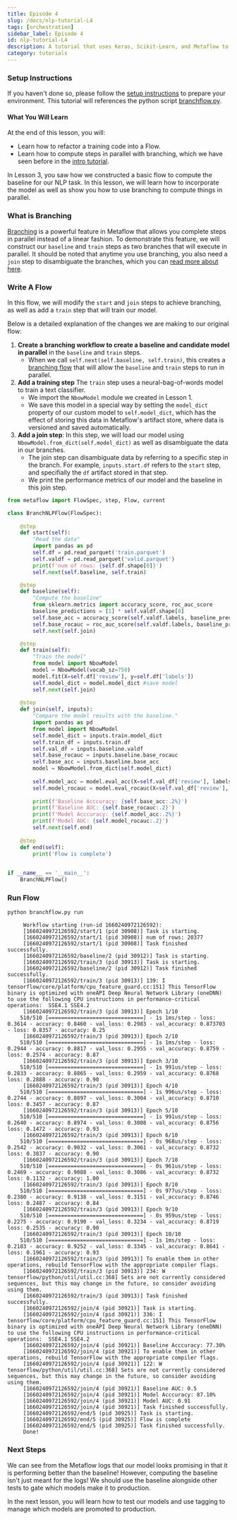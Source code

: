 ```yaml
---
title: Episode 4
slug: /docs/nlp-tutorial-L4
tags: [orchestration]
sidebar_label: Episode 4
id: nlp-tutorial-L4
description: A tutorial that uses Keras, Scikit-Learn, and Metaflow to operationalize a machine learning workflow.
category: tutorials
---
```



<!-- WARNING: THIS FILE WAS AUTOGENERATED! DO NOT EDIT! Instead, edit the notebook w/the location & name as this file. -->

### Setup Instructions

If you haven't done so, please follow the [setup instructions](./nlp-tutorial-setup) to prepare your environment.  This tutorial will references the python script [branchflow.py](https://github.com/outerbounds/tutorials/blob/main/nlp/branchflow.py).

#### What You Will Learn
At the end of this lesson, you will:
    
* Learn how to refactor a training code into a Flow.
* Learn how to compute steps in parallel with branching, which we have seen before in the [intro tutorial](../docs/intro-tutorial-S2E3).

In Lesson 3, you saw how we constructed a basic flow to compute the baseline for our NLP task.  In this lesson, we will learn how to incorporate the model as well as show you how to use branching to compute things in parallel.

### <NumberHeading number={1}>What is Branching</NumberHeading>


[Branching](https://docs.metaflow.org/metaflow/basics#branch) is a powerful feature in Metaflow that allows you complete steps in parallel instead of a linear fashion.  To demonstrate this feature, we will construct our `baseline` and `train` steps as two branches that will execute in parallel.  It should be noted that anytime you use branching, you also need a `join` step to disambiguate the branches, which you can [read more about here](https://docs.metaflow.org/metaflow/basics#branch).

<Wrapper>

### <NumberHeading number={2}>Write A Flow</NumberHeading>

<Highlight>


In this flow, we will modify the `start`  and `join` steps to achieve branching, as well as add a `train` step that will train our model.


</Highlight>


Below is a detailed explanation of the changes we are making to our original flow:

1. **Create a branching workflow to create a baseline and candidate model in parallel**  in the `baseline` and `train` steps.
    - When we call `self.next(self.baseline, self.train)`,  this creates a [branching flow](https://docs.metaflow.org/metaflow/basics#branch) that will allow the `baseline` and  `train` steps to run in parallel.
2. **Add a training step** The `train` step uses a neural-bag-of-words model to train a text classifier.  
    - We import the `NbowModel` module we created in Lesson 1.
    - We save this model in a special way by setting the `model_dict` property of our custom model to `self.model_dict`, which has the effect of storing this data in Metaflow's artifact store, where data is versioned and saved automatically.
3. **Add a join step**: In this step, we will load our model using `NbowModel.from_dict(self.model_dict)` as well as disambiguate the data in our branches.
    - The join step can disambiguate data by referring to a specific step in the branch. For example, `inputs.start.df` refers to the `start` step, and specifially the `df` artifact stored in that step.
    - We print the performance metrics of our model and the baseline in this join step.

<RHS>



```py title="branchflow.py"
from metaflow import FlowSpec, step, Flow, current

class BranchNLPFlow(FlowSpec):
        
    @step
    def start(self):
        "Read the data"
        import pandas as pd
        self.df = pd.read_parquet('train.parquet')
        self.valdf = pd.read_parquet('valid.parquet')
        print(f'num of rows: {self.df.shape[0]}')
        self.next(self.baseline, self.train)

    @step
    def baseline(self):
        "Compute the baseline"
        from sklearn.metrics import accuracy_score, roc_auc_score
        baseline_predictions = [1] * self.valdf.shape[0]
        self.base_acc = accuracy_score(self.valdf.labels, baseline_predictions)
        self.base_rocauc = roc_auc_score(self.valdf.labels, baseline_predictions)
        self.next(self.join)

    @step
    def train(self):
        "Train the model"
        from model import NbowModel
        model = NbowModel(vocab_sz=750)
        model.fit(X=self.df['review'], y=self.df['labels'])
        self.model_dict = model.model_dict #save model
        self.next(self.join)
        
    @step
    def join(self, inputs):
        "Compare the model results with the baseline."
        import pandas as pd
        from model import NbowModel
        self.model_dict = inputs.train.model_dict
        self.train_df = inputs.train.df
        self.val_df = inputs.baseline.valdf
        self.base_rocauc = inputs.baseline.base_rocauc
        self.base_acc = inputs.baseline.base_acc
        model = NbowModel.from_dict(self.model_dict)
        
        self.model_acc = model.eval_acc(X=self.val_df['review'], labels=self.val_df['labels'])
        self.model_rocauc = model.eval_rocauc(X=self.val_df['review'], labels=self.val_df['labels'])
        
        print(f'Baseline Acccuracy: {self.base_acc:.2%}')
        print(f'Baseline AUC: {self.base_rocauc:.2}')
        print(f'Model Acccuracy: {self.model_acc:.2%}')
        print(f'Model AUC: {self.model_rocauc:.2}')
        self.next(self.end)
        
    @step
    def end(self):
        print('Flow is complete')
        

if __name__ == '__main__':
    BranchNLPFlow()
```

</RHS>


### <NumberHeading number={3}>Run Flow</NumberHeading>



```bash
python branchflow.py run
```

<CodeOutputBlock lang="bash">

```
     Workflow starting (run-id 1660240972126592):
     [1660240972126592/start/1 (pid 30908)] Task is starting.
     [1660240972126592/start/1 (pid 30908)] num of rows: 20377
     [1660240972126592/start/1 (pid 30908)] Task finished successfully.
     [1660240972126592/baseline/2 (pid 30912)] Task is starting.
     [1660240972126592/train/3 (pid 30913)] Task is starting.
     [1660240972126592/baseline/2 (pid 30912)] Task finished successfully.
     [1660240972126592/train/3 (pid 30913)] 139: I tensorflow/core/platform/cpu_feature_guard.cc:151] This TensorFlow binary is optimized with oneAPI Deep Neural Network Library (oneDNN) to use the following CPU instructions in performance-critical operations:  SSE4.1 SSE4.2
     [1660240972126592/train/3 (pid 30913)] Epoch 1/10
    510/510 [==============================] - 1s 1ms/step - loss: 0.3614 - accuracy: 0.8460 - val_loss: 0.2983 - val_accuracy: 0.873703 - loss: 0.8357 - accuracy: 0.25
     [1660240972126592/train/3 (pid 30913)] Epoch 2/10
    510/510 [==============================] - 1s 1ms/step - loss: 0.2944 - accuracy: 0.8817 - val_loss: 0.2955 - val_accuracy: 0.8759 - loss: 0.2574 - accuracy: 0.87
     [1660240972126592/train/3 (pid 30913)] Epoch 3/10
    510/510 [==============================] - 1s 991us/step - loss: 0.2833 - accuracy: 0.8865 - val_loss: 0.2959 - val_accuracy: 0.8768 loss: 0.2888 - accuracy: 0.90
     [1660240972126592/train/3 (pid 30913)] Epoch 4/10
    510/510 [==============================] - 1s 996us/step - loss: 0.2744 - accuracy: 0.8897 - val_loss: 0.3004 - val_accuracy: 0.8710 loss: 0.3457 - accuracy: 0.87
     [1660240972126592/train/3 (pid 30913)] Epoch 5/10
    510/510 [==============================] - 1s 991us/step - loss: 0.2640 - accuracy: 0.8974 - val_loss: 0.3008 - val_accuracy: 0.8756 loss: 0.1472 - accuracy: 0.93
     [1660240972126592/train/3 (pid 30913)] Epoch 6/10
    510/510 [==============================] - 0s 968us/step - loss: 0.2542 - accuracy: 0.9032 - val_loss: 0.3061 - val_accuracy: 0.8732 loss: 0.3837 - accuracy: 0.90
     [1660240972126592/train/3 (pid 30913)] Epoch 7/10
    510/510 [==============================] - 0s 961us/step - loss: 0.2469 - accuracy: 0.9088 - val_loss: 0.3086 - val_accuracy: 0.8732 loss: 0.1132 - accuracy: 1.00
     [1660240972126592/train/3 (pid 30913)] Epoch 8/10
    510/510 [==============================] - 0s 977us/step - loss: 0.2380 - accuracy: 0.9138 - val_loss: 0.3151 - val_accuracy: 0.8746 loss: 0.2487 - accuracy: 0.84
     [1660240972126592/train/3 (pid 30913)] Epoch 9/10
    510/510 [==============================] - 0s 959us/step - loss: 0.2275 - accuracy: 0.9190 - val_loss: 0.3234 - val_accuracy: 0.8719 loss: 0.2535 - accuracy: 0.90
     [1660240972126592/train/3 (pid 30913)] Epoch 10/10
    510/510 [==============================] - 1s 1ms/step - loss: 0.2183 - accuracy: 0.9252 - val_loss: 0.3345 - val_accuracy: 0.8641 - loss: 0.1961 - accuracy: 0.93
     [1660240972126592/train/3 (pid 30913)] To enable them in other operations, rebuild TensorFlow with the appropriate compiler flags.
     [1660240972126592/train/3 (pid 30913)] 234: W tensorflow/python/util/util.cc:368] Sets are not currently considered sequences, but this may change in the future, so consider avoiding using them.
     [1660240972126592/train/3 (pid 30913)] Task finished successfully.
     [1660240972126592/join/4 (pid 30921)] Task is starting.
     [1660240972126592/join/4 (pid 30921)] 336: I tensorflow/core/platform/cpu_feature_guard.cc:151] This TensorFlow binary is optimized with oneAPI Deep Neural Network Library (oneDNN) to use the following CPU instructions in performance-critical operations:  SSE4.1 SSE4.2
     [1660240972126592/join/4 (pid 30921)] Baseline Acccuracy: 77.30%
     [1660240972126592/join/4 (pid 30921)] To enable them in other operations, rebuild TensorFlow with the appropriate compiler flags.
     [1660240972126592/join/4 (pid 30921)] 122: W tensorflow/python/util/util.cc:368] Sets are not currently considered sequences, but this may change in the future, so consider avoiding using them.
     [1660240972126592/join/4 (pid 30921)] Baseline AUC: 0.5
     [1660240972126592/join/4 (pid 30921)] Model Acccuracy: 87.10%
     [1660240972126592/join/4 (pid 30921)] Model AUC: 0.91
     [1660240972126592/join/4 (pid 30921)] Task finished successfully.
     [1660240972126592/end/5 (pid 30925)] Task is starting.
     [1660240972126592/end/5 (pid 30925)] Flow is complete
     [1660240972126592/end/5 (pid 30925)] Task finished successfully.
     Done!
```

</CodeOutputBlock>

</Wrapper>


### Next Steps

We can see from the Metaflow logs that our model looks promising in that it is performing better than the baseline!  However, computing the baseline isn't just meant for the logs!  We should use the baseline alongside other tests to gate which models make it to production.

In the next lesson, you will learn how to test our models and use tagging to manage which models are promoted to production.


